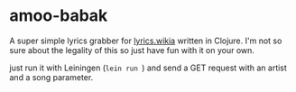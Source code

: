 # amoo-babak

A super simple lyrics grabber for [lyrics.wikia](http://lyrics.wikia.com) written in Clojure.
I'm not so sure about the legality of this so just have fun with it on your own.

just run it with Leiningen (```lein run ```) and send a GET request with an artist and a song parameter.
